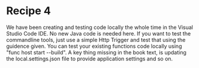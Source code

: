 # Recipe 4
We have been creating and testing code locally the whole time in the Visual Studio Code IDE.  No new Java code is needed here.  If you want to test the commandline tools, just use a simple Http Trigger and test that using the guidence given.
You can test your existing functions code locally using "func host start --build".
A key thing missing in the book text, is updating the  local.settings.json file to provide application settings and so on.